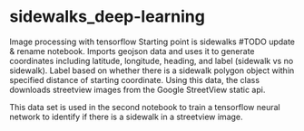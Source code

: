 # sidewalks_deep-learning
Image processing with tensorflow
Starting point is sidewalks #TODO update & rename notebook. Imports geojson data and uses it to generate coordinates including latitude, longitude, heading, and label (sidewalk vs no sidewalk). Label based on whether there is a sidewalk polygon object within specified distance of starting coordinate. Using this data, the class downloads streetview images from the Google StreetView static api. 

This data set is used in the second notebook to train a tensorflow neural network to identify if there is a sidewalk in a streetview image.
